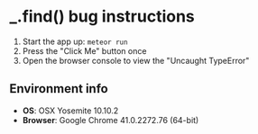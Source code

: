 # \_.find() bug instructions
1. Start the app up: `meteor run`
2. Press the "Click Me" button once
3. Open the browser console to view the "Uncaught TypeError"

## Environment info
* **OS**: OSX Yosemite 10.10.2
* **Browser**: Google Chrome 41.0.2272.76 (64-bit)
